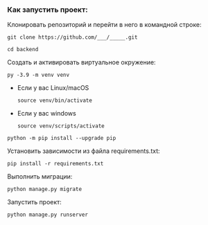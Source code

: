 ### Как запустить проект:

Клонировать репозиторий и перейти в него в командной строке:

```
git clone https://github.com/___/_____.git
```

```
cd backend
```

Cоздать и активировать виртуальное окружение:

```
py -3.9 -m venv venv
```

* Если у вас Linux/macOS

    ```
    source venv/bin/activate
    ```

* Если у вас windows

    ```
    source venv/scripts/activate
    ```

```
python -m pip install --upgrade pip
```

Установить зависимости из файла requirements.txt:

```
pip install -r requirements.txt
```

Выполнить миграции:

```
python manage.py migrate
```

Запустить проект:

```
python manage.py runserver
```
